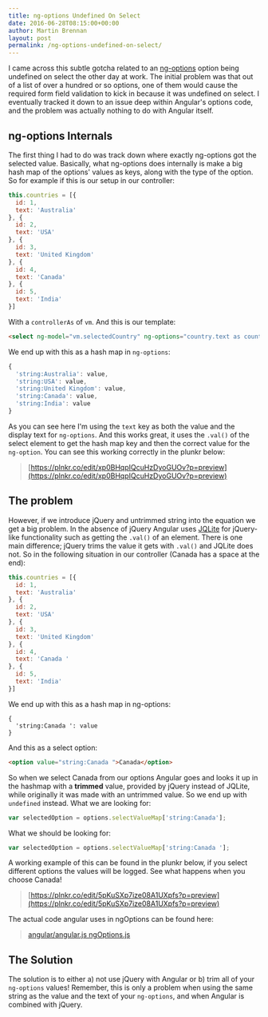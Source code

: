 ```yaml
---
title: ng-options Undefined On Select
date: 2016-06-28T08:15:00+00:00
author: Martin Brennan
layout: post
permalink: /ng-options-undefined-on-select/
---
```


I came across this subtle gotcha related to an [ng-options](https://docs.angularjs.org/api/ng/directive/ngOptions) option being undefined on select the other day at work. The initial problem was that out of a list of over a hundred or so options, one of them would cause the required form field validation to kick in because it was undefined on select. I eventually tracked it down to an issue deep within Angular's options code, and the problem was actually nothing to do with Angular itself. <!--more-->

## ng-options Internals

The first thing I had to do was track down where exactly ng-options got the selected value. Basically, what ng-options does internally is make a big hash map of the options' values as keys, along with the type of the option. So for example if this is our setup in our controller:

```javascript
this.countries = [{
  id: 1,
  text: 'Australia'  
}, {
  id: 2,
  text: 'USA'
}, {
  id: 3,
  text: 'United Kingdom'
}, {
  id: 4,
  text: 'Canada'
}, {
  id: 5,
  text: 'India'
}]
```

With a `controllerAs` of `vm`. And this is our template:

```html
<select ng-model="vm.selectedCountry" ng-options="country.text as country.text for country in vm.countries"></select>
```

We end up with this as a hash map in `ng-options`:

```javascript
{
  'string:Australia': value,
  'string:USA': value,
  'string:United Kingdom': value,
  'string:Canada': value,
  'string:India': value
}
```

As you can see here I'm using the `text` key as both the value and the display text for `ng-options`. And this works great, it uses the `.val()` of the select element to get the hash map key and then the correct value for the `ng-option`. You can see this working correctly in the plunkr below:

> [https://plnkr.co/edit/xp0BHqpIQcuHzDyoGUOv?p=preview](https://plnkr.co/edit/xp0BHqpIQcuHzDyoGUOv?p=preview)

## The problem

However, if we introduce jQuery and untrimmed string into the equation we get a big problem. In the absence of jQuery Angular uses [JQLite](https://docs.angularjs.org/api/ng/function/angular.element#angular-s-jqlite) for jQuery-like functionality such as getting the `.val()` of an element. There is one main difference; jQuery trims the value it gets with `.val()` and JQLite does not. So in the following situation in our controller (Canada has a space at the end):

```javascript
this.countries = [{
  id: 1,
  text: 'Australia'  
}, {
  id: 2,
  text: 'USA'
}, {
  id: 3,
  text: 'United Kingdom'
}, {
  id: 4,
  text: 'Canada '
}, {
  id: 5,
  text: 'India'
}]
```

We end up with this as a hash map in ng-options:

```object
{
  'string:Canada ': value
}
```

And this as a select option:

```html
<option value="string:Canada ">Canada</option>
```

So when we select Canada from our options Angular goes and looks it up in the hashmap with a **trimmed** value, provided by jQuery instead of JQLite, while originally it was made with an untrimmed value. So we end up with `undefined` instead. What we are looking for:

```javascript
var selectedOption = options.selectValueMap['string:Canada'];
```

What we should be looking for:

```javascript
var selectedOption = options.selectValueMap['string:Canada '];
```

A working example of this can be found in the plunkr below, if you select different options the values will be logged. See what happens when you choose Canada!

> [https://plnkr.co/edit/5pKuSXp7ize08A1UXpfs?p=preview](https://plnkr.co/edit/5pKuSXp7ize08A1UXpfs?p=preview)

The actual code angular uses in ngOptions can be found here:

> [angular/angular.js ngOptions.js](https://github.com/angular/angular.js/blob/6bc81ae6ef96436b27a9aa6ee3769e394118ecc9/src/ng/directive/ngOptions.js#L499)


## The Solution

The solution is to either a) not use jQuery with Angular or b) trim all of your `ng-options` values! Remember, this is only a problem when using the same string as the value and the text of your `ng-options`, and when Angular is combined with jQuery.
